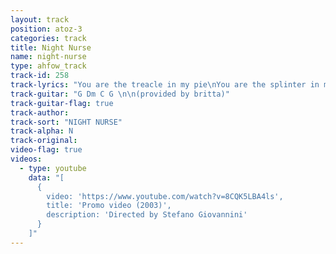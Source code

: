 ```yaml
---
layout: track
position: atoz-3
categories: track
title: Night Nurse
name: night-nurse
type: ahfow_track
track-id: 258
track-lyrics: "You are the treacle in my pie\nYou are the splinter in my eye\nYou make the ice melt, the butter run\nYou are the ink stain, you are the one\n\nSleep together the milkyway\nSleep forever and a day\nLovely jewels in joy designed\nLa la la la...\n\nI am the local, I am express\nI am a tourist in a summer dress\nI am the night nurse, I am the most\nI am the visitor, you are the host\n\nChorus again\n\nMy wings are clipped\nMy drinks are sipped\nMy lips are lipped\nMy lid is flipped\n\nI am the night nurse\nI am the most\nI am the visitor\nYou are the host\n\nChorus"
track-guitar: "G Dm C G \n\n(provided by britta)"
track-guitar-flag: true
track-author: 
track-sort: "NIGHT NURSE"
track-alpha: N
track-original: 
video-flag: true
videos:
  - type: youtube
    data: "[
      { 
        video: 'https://www.youtube.com/watch?v=8CQK5LBA4ls',
        title: 'Promo video (2003)',
        description: 'Directed by Stefano Giovannini'
      }
    ]"
---
```

